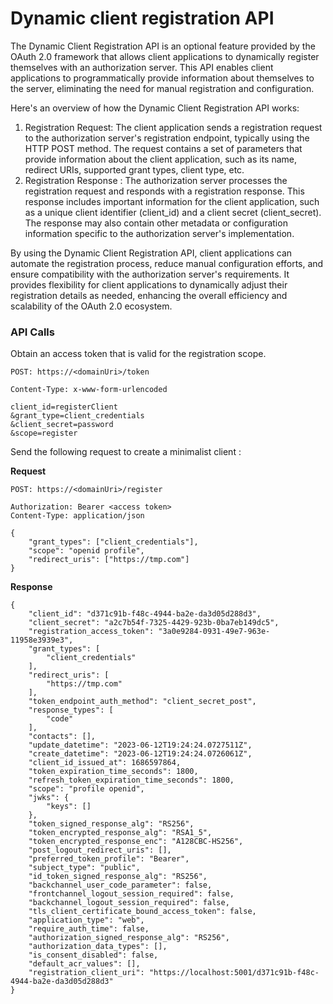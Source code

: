 # Dynamic client registration API

The Dynamic Client Registration API is an optional feature provided by the OAuth 2.0 framework that allows client applications to dynamically register themselves with an authorization server. 
This API enables client applications to programmatically provide information about themselves to the server, eliminating the need for manual registration and configuration.

Here's an overview of how the Dynamic Client Registration API works:

1. Registration Request: The client application sends a registration request to the authorization server's registration endpoint, typically using the HTTP POST method. The request contains a set of parameters that provide information about the client application, such as its name, redirect URIs, supported grant types, client type, etc.
2. Registration Response : The authorization server processes the registration request and responds with a registration response. This response includes important information for the client application, such as a unique client identifier (client_id) and a client secret (client_secret). The response may also contain other metadata or configuration information specific to the authorization server's implementation.

By using the Dynamic Client Registration API, client applications can automate the registration process, reduce manual configuration efforts, and ensure compatibility with the authorization server's requirements. 
It provides flexibility for client applications to dynamically adjust their registration details as needed, enhancing the overall efficiency and scalability of the OAuth 2.0 ecosystem. 

### API Calls

Obtain an access token that is valid for the registration scope.

```
POST: https://<domainUri>/token

Content-Type: x-www-form-urlencoded

client_id=registerClient
&grant_type=client_credentials
&client_secret=password
&scope=register
```

Send the following request to create a minimalist client :

**Request**

```
POST: https://<domainUri>/register

Authorization: Bearer <access token>
Content-Type: application/json

{
    "grant_types": ["client_credentials"],
    "scope": "openid profile",
    "redirect_uris": ["https://tmp.com"]
}
```

**Response**

```
{
    "client_id": "d371c91b-f48c-4944-ba2e-da3d05d288d3",
    "client_secret": "a2c7b54f-7325-4429-923b-0ba7eb149dc5",
    "registration_access_token": "3a0e9284-0931-49e7-963e-11958e3939e3",
    "grant_types": [
        "client_credentials"
    ],
    "redirect_uris": [
        "https://tmp.com"
    ],
    "token_endpoint_auth_method": "client_secret_post",
    "response_types": [
        "code"
    ],
    "contacts": [],
    "update_datetime": "2023-06-12T19:24:24.0727511Z",
    "create_datetime": "2023-06-12T19:24:24.0726061Z",
    "client_id_issued_at": 1686597864,
    "token_expiration_time_seconds": 1800,
    "refresh_token_expiration_time_seconds": 1800,
    "scope": "profile openid",
    "jwks": {
        "keys": []
    },
    "token_signed_response_alg": "RS256",
    "token_encrypted_response_alg": "RSA1_5",
    "token_encrypted_response_enc": "A128CBC-HS256",
    "post_logout_redirect_uris": [],
    "preferred_token_profile": "Bearer",
    "subject_type": "public",
    "id_token_signed_response_alg": "RS256",
    "backchannel_user_code_parameter": false,
    "frontchannel_logout_session_required": false,
    "backchannel_logout_session_required": false,
    "tls_client_certificate_bound_access_token": false,
    "application_type": "web",
    "require_auth_time": false,
    "authorization_signed_response_alg": "RS256",
    "authorization_data_types": [],
    "is_consent_disabled": false,
    "default_acr_values": [],
    "registration_client_uri": "https://localhost:5001/d371c91b-f48c-4944-ba2e-da3d05d288d3"
}
```